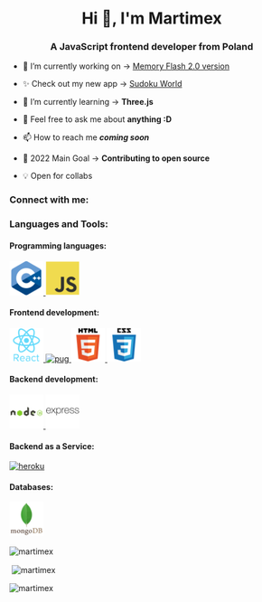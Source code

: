 <h1 align="center">Hi 👋, I'm Martimex</h1>
<h3 align="center">A JavaScript frontend developer from Poland</h3>

- 🔭 I’m currently working on -> [Memory Flash 2.0 version](https://github.com/Martimex/memory-game/tree/update)

- ✨ Check out my new app -> [Sudoku World](https://sudokuworld.onrender.com)

- 🌱 I’m currently learning -> **Three.js**

- 💬 Feel free to ask me about **anything :D**

- 📫 How to reach me ***coming soon***

- 🎯 2022 Main Goal -> **Contributing to open source**

- 💡 Open for collabs

<h3 align="left">Connect with me:</h3>
<p align="left">
</p>

<h3 align="left">Languages and Tools:</h3>

<h4 align="left"> Programming languages: </h4>


  <a href="https://www.w3schools.com/cpp/" target="_blank" rel="noreferrer"> <img src="https://raw.githubusercontent.com/devicons/devicon/master/icons/cplusplus/cplusplus-original.svg" alt="cplusplus" width="60" height="60" /> </a> <a href="https://developer.mozilla.org/en-US/docs/Web/JavaScript" target="_blank" rel="noreferrer"> <img src="https://raw.githubusercontent.com/devicons/devicon/master/icons/javascript/javascript-original.svg" alt="javascript" width="60" height="60"/> </a> 


<h4 align="left"> Frontend development: </h4>

<a href="https://reactjs.org/" target="_blank" rel="noreferrer"> <img src="https://raw.githubusercontent.com/devicons/devicon/master/icons/react/react-original-wordmark.svg" alt="react" width="60" height="60"/> </a>
<a href="https://pugjs.org" target="_blank" rel="noreferrer"> <img src="https://cdn.worldvectorlogo.com/logos/pug.svg" alt="pug" width="60" height="60"/> </a> 
<a href="https://www.w3.org/html/" target="_blank" rel="noreferrer"> <img src="https://raw.githubusercontent.com/devicons/devicon/master/icons/html5/html5-original-wordmark.svg" alt="html5" width="60" height="60"/> </a>
<a href="https://www.w3schools.com/css/" target="_blank" rel="noreferrer"> <img src="https://raw.githubusercontent.com/devicons/devicon/master/icons/css3/css3-original-wordmark.svg" alt="css3" width="60" height="60"/> </a>

<h4 align="left"> Backend development: </h4>

<a href="https://nodejs.org" target="_blank" rel="noreferrer"> <img src="https://raw.githubusercontent.com/devicons/devicon/master/icons/nodejs/nodejs-original-wordmark.svg" alt="nodejs" width="60" height="60"/> </a> 
<a href="https://expressjs.com" target="_blank" rel="noreferrer"> <img src="https://raw.githubusercontent.com/devicons/devicon/master/icons/express/express-original-wordmark.svg" alt="express" width="60" height="60"/> </a>

<h4 align="left"> Backend as a Service: </h4>

<a href="https://heroku.com" target="_blank" rel="noreferrer"> <img src="https://www.vectorlogo.zone/logos/heroku/heroku-icon.svg" alt="heroku" width="60" height="60"/> </a>
 
<h4 align="left"> Databases: </h4>
 
<a href="https://www.mongodb.com/" target="_blank" rel="noreferrer"> <img src="https://raw.githubusercontent.com/devicons/devicon/master/icons/mongodb/mongodb-original-wordmark.svg" alt="mongodb" width="60" height="60"/> </a> 

<p><img align="center" src="https://github-readme-streak-stats.herokuapp.com/?user=martimex&theme=dark" alt="martimex" /></p>

<p>&nbsp;<img align="center" src="https://github-readme-stats.vercel.app/api?username=martimex&show_icons=true&theme=tokyonight&title_color=b880db&text_color=57a2c7&locale=en" alt="martimex" /></p>

<p><img align="center" src="https://github-readme-stats.vercel.app/api/top-langs?username=martimex&show_icons=true&theme=tokyonight&title_color=e28136&text_color=d6c943&bg_color=000000&hide_border=true&cache_seconds=1800&locale=en&layout=compact" alt="martimex" /></p>
